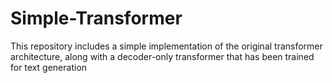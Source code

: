 # Simple-Transformer
This repository includes a simple implementation of the original transformer architecture, along with a decoder-only transformer that has been trained for text generation
